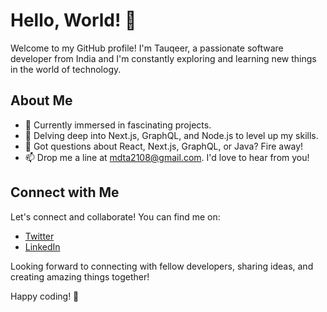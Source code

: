 # Hello, World! 👋

Welcome to my GitHub profile! I'm Tauqeer, a passionate software developer from India and I'm constantly exploring and learning new things in the world of technology.

## About Me

* 🔭 Currently immersed in fascinating projects.
* 🌱 Delving deep into Next.js, GraphQL, and Node.js to level up my skills.
* 💬 Got questions about React, Next.js, GraphQL, or Java? Fire away!
* 📫 Drop me a line at mdta2108@gmail.com. I'd love to hear from you!


## Connect with Me

Let's connect and collaborate! You can find me on:

- [Twitter](@MdTauqeerAlam21)
- [LinkedIn](https://www.linkedin.com/in/md-tauqeer-alam-896539168/)

Looking forward to connecting with fellow developers, sharing ideas, and creating amazing things together!

Happy coding! 🚀

